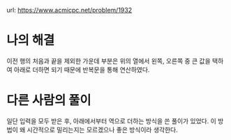 url: https://www.acmicpc.net/problem/1932

# 나의 해결

이전 행의 처음과 끝을 제외한 가운데 부분은 위의 열에서 왼쪽, 오른쪽 중 큰 값을 택하여 아래로 더하면 되기 때문에 반복문을 통해 연산하였다.

# 다른 사람의 풀이

일단 입력을 모두 받은 후, 아래에서부터 역으로 더하는 방식을 쓴 풀이가 있었다. 이 방법이 왜 시간적으로 밀리는지는 모르겠으나 좋은 방식이라 생각한다.
